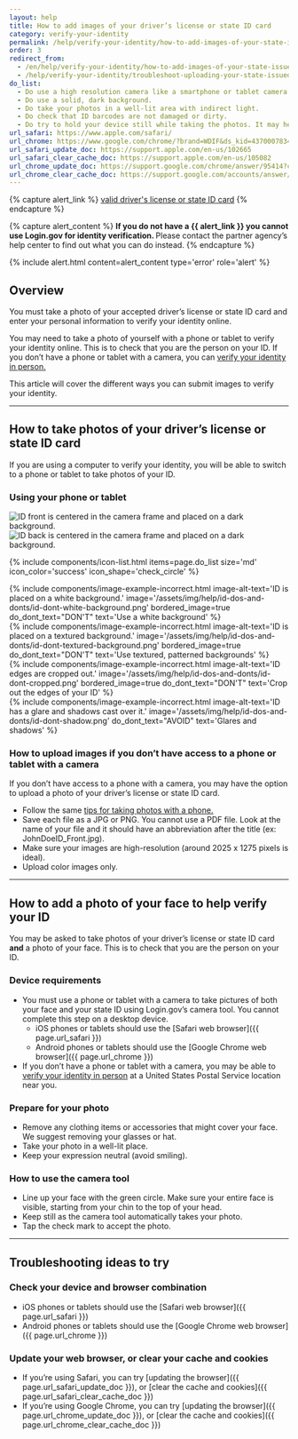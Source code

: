 ```yaml
---
layout: help
title: How to add images of your driver’s license or state ID card
category: verify-your-identity
permalink: /help/verify-your-identity/how-to-add-images-of-your-state-issued-id/
order: 3
redirect_from:
  - /en/help/verify-your-identity/how-to-add-images-of-your-state-issued-id/
  - /help/verify-your-identity/troubleshoot-uploading-your-state-issued-id/
do_list:
  - Do use a high resolution camera like a smartphone or tablet camera. Your computer webcam may not take clear photos.
  - Do use a solid, dark background.
  - Do take your photos in a well-lit area with indirect light.
  - Do check that ID barcodes are not damaged or dirty.
  - Do try to hold your device still while taking the photos. It may help to prop your arms on the table to steady yourself.
url_safari: https://www.apple.com/safari/
url_chrome: https://www.google.com/chrome/?brand=WDIF&ds_kid=43700078347700321&gad_source=1&gclid=CjwKCAjww_iwBhApEiwAuG6ccAvZWVPqrBawjLCJp6uWvrMplezDwWVR7AnWXZhu-4He4V3oXJBOrRoCtTwQAvD_BwE&gclsrc=aw.ds
url_safari_update_doc: https://support.apple.com/en-us/102665
url_safari_clear_cache_doc: https://support.apple.com/en-us/105082
url_chrome_update_doc: https://support.google.com/chrome/answer/95414?co=GENIE.Platform%3DAndroid&hl=en&oco=1
url_chrome_clear_cache_doc: https://support.google.com/accounts/answer/32050?co=GENIE.Platform%3DAndroid&hl=en&oco=1
---
```


{% capture alert_link %}
  <a href="/help/verify-your-identity/accepted-identification-documents/" class="usa-link">valid driver's license or state ID card</a>
{% endcapture %}

{% capture alert_content %}
  <strong>
    If you do not have a {{ alert_link }} you cannot use Login.gov for identity verification.
  </strong>
  Please contact the partner agency’s help center to find out what you can do instead.
{% endcapture %}

{%
  include alert.html
  content=alert_content
  type='error'
  role='alert'
%}

## Overview

You must take a photo of your accepted driver’s license or state ID card and enter your personal information to verify your identity online.

You may need to take a photo of yourself with a phone or tablet to verify your identity online. This is to check that you are the person on your ID. If you don’t have a phone or tablet with a camera, you can [verify your identity in person.](/help/verify-your-identity/verify-your-identity-in-person/)

This article will cover the different ways you can submit images to verify your identity.

---

## How to take photos of your driver’s license or state ID card

If you are using a computer to verify your identity, you will be able to switch to a phone or tablet to take photos of your ID.

### Using your phone or tablet

<div class="grid-row grid-gap margin-bottom-2">
  <div class="tablet:grid-col">
    <img alt="ID front is centered in the camera frame and placed on a dark background." src="{{ site.baseurl }}/assets/img/help/id-dos-and-donts/id-do-front.png" />
  </div>
  <div class="tablet:grid-col">
    <img alt="ID back is centered in the camera frame and placed on a dark background." src="{{ site.baseurl }}/assets/img/help/id-dos-and-donts/id-do-back.png" />
  </div>
</div>

{%
  include components/icon-list.html
  items=page.do_list
  size='md'
  icon_color='success'
  icon_shape='check_circle'
%}

<div class="grid-row grid-gap">
  <div class="tablet:grid-col">
    {%
      include components/image-example-incorrect.html
      image-alt-text='ID is placed on a white background.'
      image='/assets/img/help/id-dos-and-donts/id-dont-white-background.png'
      bordered_image=true
      do_dont_text="DON'T"
      text='Use a white background'
    %}
  </div>
  <div class="tablet:grid-col">
    {%
      include components/image-example-incorrect.html
      image-alt-text='ID is placed on a textured background.'
      image='/assets/img/help/id-dos-and-donts/id-dont-textured-background.png'
      bordered_image=true
      do_dont_text="DON'T"
      text='Use textured, patterned backgrounds'
    %}
  </div>
</div>
<div class="grid-row grid-gap">
  <div class="tablet:grid-col">
    {%
      include components/image-example-incorrect.html
      image-alt-text='ID edges are cropped out.'
      image='/assets/img/help/id-dos-and-donts/id-dont-cropped.png'
      bordered_image=true
      do_dont_text="DON'T"
      text='Crop out the edges of your ID'
    %}
  </div>
  <div class="tablet:grid-col">
    {%
      include components/image-example-incorrect.html
      image-alt-text='ID has a glare and shadows cast over it.'
      image='/assets/img/help/id-dos-and-donts/id-dont-shadow.png'
      do_dont_text="AVOID"
      text='Glares and shadows'
    %}
  </div>
</div>

### How to upload images if you don’t have access to a phone or tablet with a camera

If you don’t have access to a phone with a camera, you may have the option to upload a photo of your driver’s license or state ID card.

* Follow the same [tips for taking photos with a phone.](#using-your-phone-or-tablet)
* Save each file as a JPG or PNG. You cannot use a PDF file. Look at the name of your file and it should have an abbreviation after the title (ex: JohnDoeID_Front.jpg).
* Make sure your images are high-resolution (around 2025 x 1275 pixels is ideal).
* Upload color images only.

---

## How to add a photo of your face to help verify your ID

You may be asked to take photos of your driver’s license or state ID card __and__ a photo of your face. This is to check that you are the person on your ID.

### Device requirements

* You must use a phone or tablet with a camera to take pictures of both your face and your state ID using Login.gov’s camera tool. You cannot complete this step on a desktop device.
   * iOS phones or tablets should use the [Safari web browser]({{ page.url_safari }})
   * Android phones or tablets should use the [Google Chrome web browser]({{ page.url_chrome }})
* If you don’t have a phone or tablet with a camera, you may be able to [verify your identity in person](/help/verify-your-identity/verify-your-identity-in-person/) at a United States Postal Service location near you.

### Prepare for your photo

* Remove any clothing items or accessories that might cover your face. We suggest removing your glasses or hat.
* Take your photo in a well-lit place.
* Keep your expression neutral (avoid smiling).

### How to use the camera tool

* Line up your face with the green circle. Make sure your entire face is visible, starting from your chin to the top of your head.
* Keep still as the camera tool automatically takes your photo.
* Tap the check mark to accept the photo.

---

## Troubleshooting ideas to try

### Check your device and browser combination
* iOS phones or tablets should use the [Safari web browser]({{ page.url_safari }})
* Android phones or tablets should use the [Google Chrome web browser]({{ page.url_chrome }})

### Update your web browser, or clear your cache and cookies
* If you’re using Safari, you can try [updating the browser]({{ page.url_safari_update_doc }}), or [clear the cache and cookies]({{ page.url_safari_clear_cache_doc }})
* If you’re using Google Chrome, you can try [updating the browser]({{ page.url_chrome_update_doc }}), or [clear the cache and cookies]({{ page.url_chrome_clear_cache_doc }})
